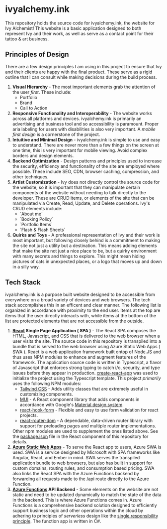 # ivyalchemy.ink

This repository holds the source code for ivyalchemy.ink, the website for Ivy Alchemist! This website is a basic application designed to both represent Ivy and their work, as well as serve as a contact point for their tattoo & art business. 

## Principles of Design
There are a few design principles I am using in this project to ensure that Ivy and their clients are happy with the final product. These serve as a rigid outline that I can consult while making decisions during the build process.

<ol>
    <li>
        <b>Visual Hierarchy</b> - The most important elements grab the attention of the user <em>first</em>. These include:
        <ul>
            <li>Portfolio</li>
            <li>Brand</li>
            <li>Call to Action</li>
        </ul>
    </li>
    <li>
        <b>Responsive Functionality and Interoperability</b> - The website works across all platforms and devices. ivyalchemy.ink is primarily an advertising and business tool and so accessibility is paramount. Proper aria labeling for users with disabilities is also very important. A <em>mobile first design</em> is a cornerstone of the project.
    </li>
    <li>
        <b>Intuitive and Minimal Design</b> - ivyalchemy.ink is simple to use and easy to understand. There are never more than a few things on the screen at one time, this is very important for mobile viewing. Avoid complex borders and design elements.
    </li>
    <li>
        <b>Backend Optimization</b> - Design patterns and principles used to increase the security, efficiency and functionality of the site are employed where possible. These include SEO, CDN, browser caching, compression, and other techniques.
    </li>
    <li>
        <b>Artist Customization</b> - Ivy does not directly control the source code for the website, so it is important that they can manipulate certain components of the website without needing to talk directly to the developer. These are CRUD items, or elements of the site that can be manipulated via Create, Read, Update, and Delete operations. Ivy's CRUD elements include:
        <ul>
            <li>`About me`</li>
            <li>`Booking Policy`</li>
            <li>`Portfolio Items`</li>
            <li>`Flash & Flash Sheets`</li>
        </ul>
    </li>
    <li>
        <b>Quirks and Toys</b> - A professional representation of Ivy and their work is most important, but following closely behind is a commitment to making the site not just a utility but a destination. This means adding elements that make the site not just a nice place to be, but a quirky environment with many secrets and things to explore. This might mean hiding pictures of cats in unexpected places, or a logo that moves up and down in a silly way.
    </li>
</ol>

## Tech Stack

ivyalchemy.ink is a purpose built website designed to be accessible from everywhere on a broad variety of devices and web browsers. The tech stack accomplishes this in an efficent and clear manner. The following list is organized in accordance with proximity to the end user. Items at the top are items that the user directly interacts with, while items at the bottom of the list are protected elements that are not accessible from the outside.

<ol>
    <li>
        <b><a href="https://react.dev/">React</a> Single Page Application ( SPA )</b> - The React SPA composes the HTML, Javascript, and CSS that is delivered to the web browser when a user visits the site. The source code in this repository is transpiled into a bundle that is served to the web browser using Azure Static Web Apps ( SWA ). React is a web application framework built ontop of Node.JS and thus uses NPM modules to enhance and augment features of the framework. The application source code is written in Typescript, a flavor of Javascript that enforces strong typing to catch i/o, security, and type issues before they appear in production. <a href="https://create-react-app.dev/">create-react-app</a> was used to initialize the project using the Typescript template. This project <em>primarily</em> uses the following NPM modules:
        <ul>
            <li><a href="https://tailwindcss.com/">Tailwind CSS</a> - Adds utility classes that are extremely useful in customizing components.</li>
            <li><a href="https://mui.com/">MUI</a> - A React component library that adds components in accordance with Google's <a href="https://m3.material.io/">Material design system</a>.</li>
            <li><a href="https://react-hook-form.com/">react-hook-form</a> - Flexible and easy to use form validation for react projects.</li>
            <li><a href="https://reactrouter.com/en/main/start/overview">react-router-dom</a> - A dependable, data-driven router library with support for preloading pages and multiple router implementations.</li>
        </ul>
        Other npm modules are used to supplement the ones listed above. See the <a href="./ia-react-spa/package.json">package.json</a> file in the React component of this repository for details.
    </li>
    <li><b><a href="https://azure.microsoft.com/en-us/products/app-service/static">Azure Static Web Apps</a></b> - To serve the React app to users, Azure SWA is used. SWA is a service designed by Microsoft with SPA frameworks like Angular, React, and Ember in mind. SWA serves the transpiled application bundle to web browsers, but also has built in support for custom domains, routing rules, and consumption based pricing. SWA also links the React SPA with the Azure Functions backend by forwarding all requests made to the /api route directly to the Azure Function.</li>
    <li><b><a href="https://learn.microsoft.com/en-us/azure/azure-functions/functions-overview?pivots=programming-language-csharp">Azure Functions</a> API Backend</b> - Some elements on the website are not static and need to be updated dynamically to match the state of the data in the backend. This is where Azure Functions comes in. Azure Functions is a comprehensive backend solution designed to efficiently support business logic and other operations within the cloud by adhering to principles of <em>serverless</em> design like the <a href="https://en.wikipedia.org/wiki/Single-responsibility_principle">single responsibility principle</a>. The function app is written in C#.</li>
</ol>




